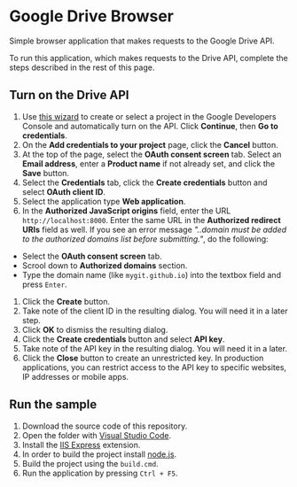 # Google Drive Browser

Simple browser application that makes requests to the Google Drive API.

To run this application, which makes requests to the Drive API, complete the steps described in the rest of this page.

## Turn on the Drive API

1. Use [this wizard](https://console.developers.google.com/flows/enableapi?apiid=drive) to create or select a project in the Google Developers Console and automatically turn on the API. Click **Continue**, then **Go to credentials**.
1. On the **Add credentials to your project** page, click the **Cancel** button.
1. At the top of the page, select the **OAuth consent screen** tab. Select an **Email address**, enter a **Product name** if not already set, and click the **Save** button.
1. Select the **Credentials** tab, click the **Create credentials** button and select **OAuth client ID**.
1. Select the application type **Web application**.
1. In the **Authorized JavaScript origins** field, enter the URL `http://localhost:8000`. Enter the same URL in the **Authorized redirect URIs** field as well. If you see an error message *"..domain must be added to the authorized domains list before submitting."*, do the following:
  * Select the **OAuth consent screen** tab.
  * Scrool down to **Authorized domains** section.
  * Type the domain name (like `mygit.github.io`) into the textbox field and press `Enter`.
1. Click the **Create** button.
1. Take note of the client ID in the resulting dialog. You will need it in a later step.
1. Click **OK** to dismiss the resulting dialog.
1. Click the **Create credentials** button and select **API key**.
1. Take note of the API key in the resulting dialog. You will need it in a later.
1. Click the **Close** button to create an unrestricted key. In production applications, you can restrict access to the API key to specific websites, IP addresses or mobile apps.

## Run the sample
1. Download the source code of this repository.
1. Open the folder with [Visual Studio Code](https://code.visualstudio.com/).
1. Install the [IIS Express](https://marketplace.visualstudio.com/items?itemName=warren-buckley.iis-express) extension.
1. In order to build the project install [node.js](https://nodejs.org/en/).
1. Build the project using the `build.cmd`.
1. Run the application by pressing `Ctrl + F5`.
